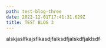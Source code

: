 ```yaml
---
path: test-blog-three
date: 2022-12-01T17:41:31.629Z
title: TEST BLOG 3
---
```

a﻿lskjaslfkajsflkasdjfalksdfjalskdfjaklsdf